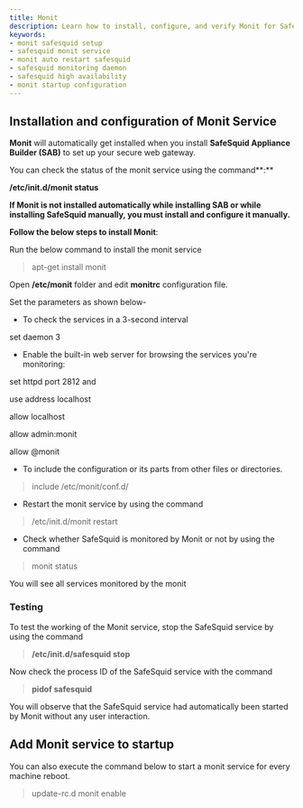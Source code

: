 ```yaml
---
title: Monit
description: Learn how to install, configure, and verify Monit for SafeSquid to ensure automatic monitoring and restarting of the proxy service.
keywords:
- monit safesquid setup
- safesquid monit service
- monit auto restart safesquid
- safesquid monitoring daemon
- safesquid high availability
- monit startup configuration
---
```


## Installation and configuration of Monit Service

**Monit** will automatically get installed when you install **SafeSquid Appliance Builder (SAB)** to set up your secure web gateway.

You can check the status of the monit service using the command**:**

**/etc/init.d/monit status**

**If Monit is not installed automatically while installing SAB or while installing SafeSquid manually, you must install and configure it manually.**

**Follow the below steps to install Monit**:

Run the below command to install the monit service

> apt-get install monit

Open **/etc/monit** folder and edit **monitrc** configuration file.

Set the parameters as shown below-

-   To check the services in a 3-second interval

set daemon 3

-   Enable the built-in web server for browsing the services you're monitoring:

set httpd port 2812 and

use address localhost

allow localhost

allow admin:monit

allow @monit

-   To include the configuration or its parts from other files or directories.

> include /etc/monit/conf.d/

-   Restart the monit service by using the command

> /etc/init.d/monit restart

-   Check whether SafeSquid is monitored by Monit or not by using the command

> monit status

You will see all services monitored by the monit

### Testing

To test the working of the Monit service, stop the SafeSquid service by using the command

> **/etc/init.d/safesquid stop**

Now check the process ID of the SafeSquid service with the command

> **pidof safesquid**

You will observe that the SafeSquid service had automatically been started by Monit without any user interaction.

## Add Monit service to startup

You can also execute the command below to start a monit service for every machine reboot.

> update-rc.d monit enable
